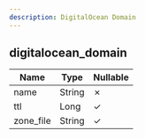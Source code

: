 ```yaml
---
description: DigitalOcean Domain
---
```

digitalocean_domain
-------------------

| **Name**  | **Type** | **Nullable** |
| --------- | -------- | ------------ |
| name      | String   | &cross;      |
| ttl       | Long     | &check;      |
| zone_file | String   | &check;      |
